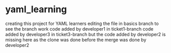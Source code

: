# yaml_learning
creating this project for YAML learners
editing the file in basics branch to see the branch work
code added by developer1 in ticket1-branch
code added by developer3 in ticket3-branch but the code added by developer2 is missing here as the clone was done before the merge was done by developer2
